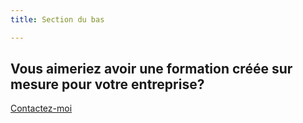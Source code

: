 ```yaml
---
title: Section du bas

---
```


<h2 class="title is-size-6">Vous aimeriez avoir une formation créée sur mesure pour votre entreprise?</h2>

<a class="button" href="/contact" target="_self">Contactez-moi</a>